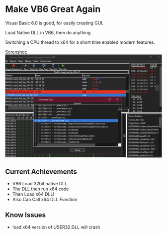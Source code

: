 # Make VB6 Great Again

Visual Basic 6.0 is good, for easily creating GUI.

Load Native DLL in VB6, then do anything

Switching a CPU thread to x64 for a short time enabled modern features.

Screnshot:
![VB6 Load x64 DLL](./screenshot.png)

## Current Achievements

- VB6 Load 32bit native DLL
- The DLL then run x64 code
- Then Load x64 DLL!
- Also Can Call x64 DLL Function

## Know Issues

- load x64 version of USER32.DLL will crash